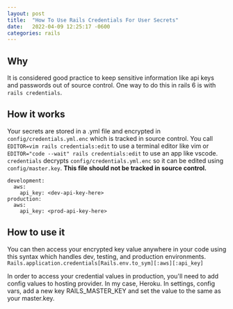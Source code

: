 ```yaml
---
layout: post
title:  "How To Use Rails Credentials For User Secrets"
date:   2022-04-09 12:25:17 -0600
categories: rails
---
```


## Why
It is considered good practice to keep sensitive information like api keys and passwords out of source control. One way to do this in rails 6 is with `rails credentials`.

## How it works
Your secrets are stored in a .yml file and encrypted in `config/credentials.yml.enc` which is tracked in source control. You call 
`EDITOR=vim rails credentials:edit` 
to use a terminal editor like vim or 
`EDITOR="code --wait" rails credentials:edit`
 to use an app like vscode. `credentials` decrypts `config/credentials.yml.enc` so it can be edited using `config/master.key`. **This file should not be tracked in source control.** 

```
development:
  aws:
    api_key: <dev-api-key-here>
production:
  aws:
    api_key: <prod-api-key-here>
```

## How to use it
You can then access your encrypted key value anywhere in your code using this syntax which handles dev, testing, and production environments.
`Rails.application.credentials[Rails.env.to_sym][:aws][:api_key]`

In order to access your credential values in production, you'll need to add config values to hosting provider. In my case, Heroku. In settings, config vars, add a new key RAILS_MASTER_KEY and set the value to the same as your master.key.
